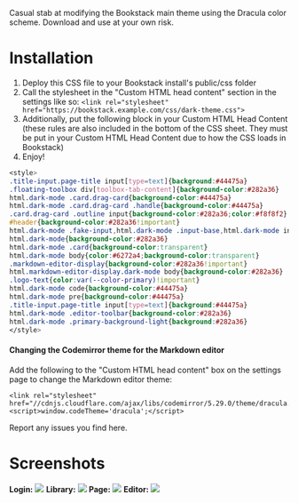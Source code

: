 Casual stab at modifying the Bookstack main theme using the Dracula color scheme.
Download and use at your own risk.

# Installation
1. Deploy this CSS file to your Bookstack install's public/css folder
2. Call the stylesheet in the "Custom HTML head content" section in the settings like so:
	`<link rel="stylesheet" href="https://bookstack.example.com/css/dark-theme.css">`
3. Additionally, put the following block in your Custom HTML Head Content (these rules are also included in the bottom of the CSS sheet. They must be put in your Custom HTML Head Content due to how the CSS loads in Bookstack)
4. Enjoy!

```css
<style>
.title-input.page-title input[type=text]{background:#44475a}
.floating-toolbox div[toolbox-tab-content]{background-color:#282a36}
html.dark-mode .card.drag-card{background-color:#44475a}
html.dark-mode .card.drag-card .handle{background-color:#44475a}
.card.drag-card .outline input{background-color:#282a36;color:#f8f8f2}
#header{background-color:#282a36!important}
html.dark-mode .fake-input,html.dark-mode .input-base,html.dark-mode input[type=color],html.dark-mode input[type=date],html.dark-mode input[type=email],html.dark-mode input[type=number],html.dark-mode input[type=password],html.dark-mode input[type=search],html.dark-mode input[type=text],html.dark-mode input[type=url],html.dark-mode select,html.dark-mode textarea{color:#f8f8f2;background-color:#44475a}
html.dark-mode{background-color:#282a36}
html.dark-mode .card{background-color:transparent}
html.dark-mode body{color:#6272a4;background-color:transparent}
.markdown-editor-display{background-color:#282a36!important}
html.markdown-editor-display.dark-mode body{background-color:#282a36}
.logo-text{color:var(--color-primary)!important}
html.dark-mode code{background-color:#44475a}
html.dark-mode pre{background-color:#44475a}
.title-input.page-title input[type=text]{background:#44475a}
html.dark-mode .editor-toolbar{background-color:#282a36}
html.dark-mode .primary-background-light{background:#282a36}
</style>
```

#### Changing the Codemirror theme for the Markdown editor
Add the following to the "Custom HTML head content" box on the settings page to change the Markdown editor theme:
```
<link rel="stylesheet" href="//cdnjs.cloudflare.com/ajax/libs/codemirror/5.29.0/theme/dracula.min.css"/>
<script>window.codeTheme='dracula';</script>
```

Report any issues you find here.

# Screenshots
**Login:**
![](https://github.com/domainzero/bookstack-dark-theme/blob/master/login.png)
**Library:**
![](https://github.com/domainzero/bookstack-dark-theme/blob/master/library.png)
**Page:**
![](https://github.com/domainzero/bookstack-dark-theme/blob/master/page.png)
**Editor:**
![](https://github.com/domainzero/bookstack-dark-theme/blob/master/editor.png)
